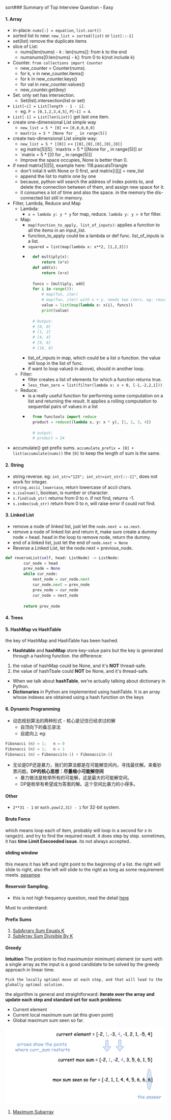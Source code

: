 sort### Summary of Top Interview Question - Easy

#### 1. Array
* in-place: `nums[:] = equation`, `list.sort()`
* sorted list to new: `new_list = sorted(list)` or `list[::-1]`
* set(list) remove the duplicate items
* slice of List: 
  - nums[len(nums) - k : len(nums)]: from k to the end
  - numsnums[0:len(nums) - k]: from 0 to k(not include k)
* Counter. `from collections import Counter`
  - new_counter = Counter(nums).
  - for k, v in new_counter.items()
  - for k in new_counter.keys()
  - for val in new_counter.values()
  - new_counter.get(key)
* Set. only set has intersection. 
  - Set(list).intersection(list or set)
* `List[~i] = List[length - 1 - i]`. 
  - eg. `P = [0,1,2,3,4,5]`, `P[~1] = 4`.
* `List[-1] = List[len(List)]` get last one item.
* create one-dimensional List simple way
  - `new_list = 5 * [0]` == `[0,0,0,0,0] `
  - `maxtrix = 5 * [None for _ in range(5)]`
* create two-dimensional List simple way:
  - `new_list = 5 * [[0]]` == `[[0],[0],[0],[0],[0]]`
  - eg matrix[5][5]: `maxtrix = 5 * [[None for _ in range(5)]] or
  - `matrix = 5 * [[0 for _ in range(5)]]
  - Improve the space occupies, None is better than 0.
* if need matrix[5][5], example here: 118.pascalsTriangle
  - don't inital it with None or 0 first, and matrix[i][j] = new_list 
  - append the list to matrix one by one
  - because, python will search the address of index points to, and delete the connection between of them, and assign new space for it.
  - it consumes a lot of time and also the space. in the memory the dis-connected list still in memory.
* Filter, Lambda, Reduce and Map
  - Lambda:
    - `x = lambda y: y * y` for map, reduce. `lambda y: y > 0` for filter.
  - Map:
    - `map(function_to_apply, list_of_inputs)`: applies a function to all the items in an input_list.
    - function_to_apply could be a lambda or def func. list_of_inputs is a list.
    - `squared = list(map(lambda x: x**2, [1,2,3]))` 
    - ```python
        def multiply(x):
            return (x*x)
        def add(x):
            return (x+x)
        
        funcs = [multiply, add]
        for i in range(5):
            # map(fun, iter)
            # map(fun, iter) with x + y, needs two iters. eg: result = map(lambda x, y: x + y, numbers1, numbers2)
            value = list(map(lambda x: x(i), funcs))
            print(value)
        
        # Output:
        # [0, 0]
        # [1, 2]
        # [4, 4]
        # [9, 6]
        # [16, 8]
        ```
    - list_of_inputs in map, which could be a list o function. the value will loop in the list of func. 
    - if want to loop value(i in above), should in another loop.
  - Filter:
    - filter creates a list of elements for which a function returns true.
    - `less_than_zero = list(filter(lambda x: x < 0, [-1,-2,2,1]))`
  - Reduce:
    - is a really useful function for performing some computation on a list and returning the result. It applies a rolling computation to sequential pairs of values in a list
    - ```python
        from functools import reduce
        product = reduce((lambda x, y: x * y), [1, 2, 3, 4])
        
        # output:
        # product = 24
      ```
* accumulate() get prefix sums. `accumulate_prefix = [0] + list(accumulate(nums))` the `[0]` to keep the length of sum is the same.

#### 2. String
* string reverse. eg: `int_str="123"; int_str=int_str[::-1]"`, does not work for integer.
* `string.ascii_lowercase`, return lowercase of accii chars.
* `s.isalnum()`, boolean, is number or character.
* `s.find(sub_str)` returns from 0 to n. if not find, returns -1. 
* `s.index(sub_str)` return from 0 to n, will raise error if could not find.

#### 3. Linked List
* remove a node of linked list, just let the `node.next = xx.next`. 
* remove a node of linked list and return it, make sure create a dummy node = head. head in the loop to remove node, return the dummy.
* end of a linked list, just let the end of `node.next = None`
* Reverse a Linked List, let the node.next = previous_node.
```python
def reverseList(self, head: ListNode) -> ListNode:
        cur_node = head
        prev_node = None
        while cur_node:
            next_node = cur_node.next
            cur_node.next = prev_node
            prev_node = cur_node
            cur_node = next_node

        return prev_node
```

#### 4. Trees
#### 5. HashMap vs HashTable
the key of HashMap and HashTable has been hashed. 
* **Hashtable** and **hashMap** store key-value pairs but the key is generated through a hashing function.
the difference:
1. the value of hashMap could be None, and it's **NOT** thread-safe.
2. the value of hashTbale could **NOT** be None, and it's thread-safe.
* When we talk about **hashTable**, we're actually talking about dictionary in Python.
* **Dictionaries** in Python are implemented using hashTable. It is an array whose indexes are obtained using a hash function on the keys

#### 6. Dynamic Programming
* 动态规划算法的两种形式 - 核心是记住已经求过的解
  - 自顶向下的备忘录法
  - 自底向上
eg:
```python
Fibonacci (n) = 1;   n = 0
Fibonacci (n) = 1;   n = 1
Fibonacci (n) = Fibonacci(n-1) + Fibonacci(n-2)
```
* 无论是DP还是暴力，我们的算法都是在可能解空间内，寻找最优解。来看钞票问题。**DP的核心思想：尽量缩小可能解空间**
  - 暴力做法是枚举所有的可能解，这是最大的可能解空间。
  - DP是枚举有希望成为答案的解。这个空间比暴力的小得多。


#### Other
* `2**31 - 1` or `math.pow(2,31) - 1` for 32-bit system.


#### Brute Force
which means loop each of item, probably will loop in a second for x in range(n).
and try to find the required result. it does step by step. 
sometimes, it has **time Limit Execeeded issue**. its not always accepted..


#### sliding window
this means it has left and right point to the beginning of a list. the right will slide to right, 
also the left will slide to the right as long as some requirement meets.
[pexampe](0159.longestSubstringWithatMostTwoDistinctCharacters.py)


#### Reservoir Sampling.
* this is not high frequency question, read the detail [here](0398.randomPickIndex.py)


Must to understand:
#### Prefix Sums
1. [SubArrary Sum Equals K](0560.subarraySumEqualsK.py) 
2. [SubArray Sum Divisible By K](0974.subarraySumsDivisibleByK.py)

#### Greedy
**Intuition**
The problem to find maximum(or minimum) element (or sum) with a single array as the input is a good candidate to 
be solved by the greedy approach in linear time.
```
Pick the locally optimal move at each step, and that will lead to the globally optimal solution.
```

the algorithm is general and straightforward: **iterate over the array and update each step and standard set 
for such problems**:
* Current element
* Current local maximum sum (at this given point)
* Global maximum sum seen so far.

![greedy](./img/greedy.png)

1. [Maximum Subarray](0053.maximumSubarray.py)
